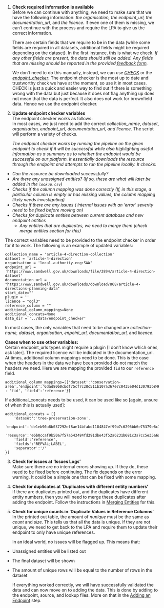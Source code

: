 
1. **Check required information is available**  
   Before we can continue with anything, we need to make sure that we have the following information: *the organisation, the endpoint\_url, the documentation\_url,* and *the licence*. If even one of them is missing, we can’t continue with the process and require the LPA to give us the correct information.

   There are certain fields that we require to be in the data (while some fields are required in all datasets, additional fields might be required depending on the dataset). In the first instance, this is what we check. *If any other fields are present, the data should still be added. Any fields that are missing should be reported in the provided [feedback form](https://drive.google.com/drive/folders/1YEKupdAVcdCt6YVG6NC3iUftAsQhk9Zq).*

   

   We don’t need to do this manually, instead, we can use [*CHECK*](https://check.staging.digital-land.info/) or the [*endpoint\_checker*](https://github.com/digital-land/jupyter-analysis/blob/main/endpoint_checker/endpoint_checker.ipynb). The endpoint checker is the most up to date and trustworthy check we have at the moment, so use it in most cases. CHECK is just a quick and easier way to find out if there is something wrong with the data but just because it does not flag anything up does not mean that the data is perfect. It also does not work for brownfield data. Hence we use the endpoint checker.

2. **Update endpoint checker variables**  
   The endpoint checker works as follows:  
   In most cases, we just need to add the correct *collection\_name*, *dataset*, *organisation, endpoint\_url, documentation\_url, and licence*. The script will perform a variety of checks.  
     
   *The endpoint checker works by running the pipeline on the given endpoint to check if it will be successful while also highlighting useful information as a summary as to whether the endpoint would be successful on our platform. It essentially downloads the resource through the endpoint and attempts to run the pipeline locally. It checks:*  
- *Can the resource be downloaded successfully?*  
- *Are there any unassigned entities? (If so, these are what will later be added in the `lookup.csv`)*  
- *Checks if the column mapping was done correctly (If, in this stage, a particular column is empty or has missing values, the column mapping likely needs investigating)*  
- *Checks if there are any issues ( internal issues with an ‘error’ severity need to be fixed before moving on)*  
- *Checks for duplicate entities between current database and new endpoint entities*  
  - *Any entities that are duplicates, we need to merge them (check merge entities section for this)*

	  
The correct variables need to be provided to the endpoint checker in order for it to work. The following is an example of updated variables:

```
collection_name = 'article-4-direction-collection'
dataset = 'article-4-direction'
organisation = 'local-authority-eng:SAW'
endpoint_url = 'https://www.sandwell.gov.uk/downloads/file/2894/article-4-direction-dataset'
documentation_url = "https://www.sandwell.gov.uk/downloads/download/868/article-4-directions-planning-data"
start_date=""
plugin = ''
licence = "ogl3"
reference_column = ""
additional_column_mappings=None
additional_concats=None
data_dir = '../data/endpoint_checker'
```

In most cases, the only variables that need to be changed are *collection-name, dataset, organisation, enpoint\_url, documentation\_url,* and *licence*.

 **Cases when to use other variables:**  
   	Certain endpoint\_urls types might require a plugin \[I don’t know which ones, ask later\]. The required licence will be indicated in the documentation\_url. At times, additional column mappings need to be done. This is the case when the headers in the data we have been provided do not match the headers we need. Here we are mapping the provided `fid` to our `reference` field.

```
additional_column_mappings=[{'dataset':'conservation-area','endpoint':'6dad8060cbdf75cf7c28c511b107a367e7c0435e04d130793b8464454bfd384c','column' : 'fid', 'field':'reference'}]
```

   

   If additional\_concats needs to be used, it can be used like so \[again, unsure of when this is actually used\]:

   

```
additional_concats = [{
    'dataset':'tree-preservation-zone',
    'endpoint':'de1eb90a8b037292ef8ae14bfabd1184847ef99b7c6296bb6e75379e6c1f9572',
    'resource':'e6b0ccaf9b50a7f57a543484fd291dbe43f52a6231b681c3a7cc5e35a6aba254',
    'field':'reference',
    'fields':'REFVAL;LABEL',
    'separator':'/'
}]
```

3. **Check for issues at ‘Issues Logs’**  
   Make sure there are no internal errors showing up. If they do, these need to be fixed before continuing. The fix depends on the error warning. It could be a simple one that can be fixed with some mapping.  
     
4. **Check for duplicates at ‘Duplicates with different entity numbers’**  
   If there are duplicates printed out, and the duplicates have different entity numbers, then you will need to merge these duplicates after adding the endpoint. Follow the instructions in [Merging Entities](Merge-entities) for this.

5. **Check for unique counts in ‘Duplicate Values in Reference Columns’**  
   In the printed out table, the amount of *nunique* must be the same as *count* and *size*. This tells us that all the data is unique. If they are not unique, we need to get back to the LPA and require them to update their endpoint to only have unique references.  
     
   In an ideal world, no issues will be flagged up. This means that:  
     
* Unassigned entities will be listed out  
* The final dataset will be shown  
* The amount of unique rows will be equal to the number of rows in the dataset  
    
  If everything worked correctly, we will have successfully validated the data and can now move on to adding the data. This is done by adding to the endpoint, source, and lookup files. More on that in the [Adding an Endpoint](Add-an-endpoint) step.